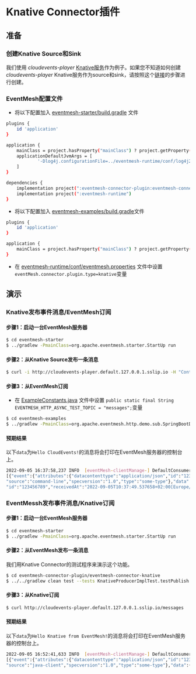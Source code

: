 # Knative Connector插件

## 准备
### 创建Knative Source和Sink
我们使用 *cloudevents-player* [Knative服务](https://knative.dev/docs/serving/)作为例子。如果您不知道如何创建 *cloudevents-player* Knative服务作为source和sink，请按照这个[链接](https://knative.dev/docs/getting-started/first-source/#creating-your-first-source)的步骤进行创建。

### EventMesh配置文件
- 将以下配置加入 [eventmesh-starter/build.gradle](https://github.com/apache/incubator-eventmesh/blob/master/eventmesh-starter/build.gradle) 文件
```bash
plugins {
    id 'application'
}

application {
    mainClass = project.hasProperty("mainClass") ? project.getProperty("mainClass") : 'org.apache.eventmesh.starter.StartUp'
    applicationDefaultJvmArgs = [
            '-Dlog4j.configurationFile=../eventmesh-runtime/conf/log4j2.xml', '-Deventmesh.log.home=../eventmesh-runtime/logs', '-Deventmesh.home=../eventmesh-runtime', '-DconfPath=../eventmesh-runtime/conf'
    ]
}

dependencies {
    implementation project(":eventmesh-connector-plugin:eventmesh-connector-knative")
    implementation project(":eventmesh-runtime")
}
```
- 将以下配置加入 [eventmesh-examples/build.gradle](https://github.com/apache/incubator-eventmesh/blob/master/eventmesh-examples/build.gradle)文件
```bash
plugins {
    id 'application'
}

application {
    mainClass = project.hasProperty("mainClass") ? project.getProperty("mainClass") : 'NULL'
}
```
- 在 [eventmesh-runtime/conf/eventmesh.properties](https://github.com/pchengma/incubator-eventmesh/blob/master/eventmesh-runtime/conf/eventmesh.properties) 文件中设置```eventMesh.connector.plugin.type=knative```变量

## 演示
### Knative发布事件消息/EventMesh订阅
#### 步骤1：启动一台EventMesh服务器
```bash
$ cd eventmesh-starter
$ ../gradlew -PmainClass=org.apache.eventmesh.starter.StartUp run
```

#### 步骤2：从Knative Source发布一条消息
```bash
$ curl -i http://cloudevents-player.default.127.0.0.1.sslip.io -H "Content-Type: application/json" -H "Ce-Id: 123456789" -H "Ce-Specversion: 1.0" -H "Ce-Type: some-type" -H "Ce-Source: command-line" -d '{"msg":"Hello CloudEvents!"}'
```

#### 步骤3：从EventMesh订阅
- 在 [ExampleConstants.java](https://github.com/apache/incubator-eventmesh/blob/master/eventmesh-examples/src/main/java/org/apache/eventmesh/common/ExampleConstants.java) 文件中设置 ```public static final String EVENTMESH_HTTP_ASYNC_TEST_TOPIC = "messages";```变量
```bash
$ cd eventmesh-examples
$ ../gradlew -PmainClass=org.apache.eventmesh.http.demo.sub.SpringBootDemoApplication run
```
#### 预期结果
以下```data```为```Hello CloudEvents!```的消息将会打印在EventMesh服务器的控制台上。
```bash
2022-09-05 16:37:58,237 INFO  [eventMesh-clientManage-] DefaultConsumer(DefaultConsumer.java:60) - \
[{"event":{"attributes":{"datacontenttype":"application/json","id":"123456789","mediaType":"application/json",\
"source":"command-line","specversion":"1.0","type":"some-type"},"data":{"msg":"Hello CloudEvents!"},"extensions":{}},\
"id":"123456789","receivedAt":"2022-09-05T10:37:49.537658+02:00[Europe/Madrid]","type":"RECEIVED"}]
```

### EventMessh发布事件消息/Knative订阅
#### 步骤1：启动一台EventMesh服务器
```bash
$ cd eventmesh-starter
$ ../gradlew -PmainClass=org.apache.eventmesh.starter.StartUp run
```

#### 步骤2：从EventMesh发布一条消息
我们用Knative Connector的测试程序来演示这个功能。
```bash
$ cd eventmesh-connector-plugin/eventmesh-connector-knative
$ ../../gradlew clean test --tests KnativeProducerImplTest.testPublish
```

#### 步骤3：从Knative订阅
```bash
$ curl http://cloudevents-player.default.127.0.0.1.sslip.io/messages
```

#### 预期结果
以下```data```为```Hello Knative from EventMesh!```的消息将会打印在EventMesh服务器的控制台上。
```bash
2022-09-05 16:52:41,633 INFO  [eventMesh-clientManage-] DefaultConsumer(DefaultConsumer.java:60) - \
[{"event":{"attributes":{"datacontenttype":"application/json","id":"1234","mediaType":"application/json",\
"source":"java-client","specversion":"1.0","type":"some-type"},"data":{"msg":["Hello Knative from EventMesh!"]},"extensions":{}},"id":"1234","receivedAt":"2022-09-05T10:52:32.999273+02:00[Europe/Madrid]","type":"RECEIVED"}]
```